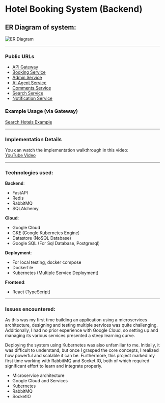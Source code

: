 # Hotel Booking System (Backend)  

## ER Diagram of system: 

![ER Diagram](https://github.com/user-attachments/assets/21baef53-2ae9-4f38-85ea-36185342f594)

---  
### Public URLs  
  
- [API Gateway](http://35.234.118.93/)  
- [Booking Service](http://35.234.118.93/v1/book/)  
- [Admin Service](http://35.234.118.93/v1/admin/)  
- [AI Agent Service](http://35.234.118.93/v1/ai_agent/)  
- [Comments Service](http://35.234.118.93/v1/comments/)  
- [Search Service](http://35.234.118.93/v1/search/)  
- [Notification Service](http://35.234.118.93/v1/notification/)  


### Example Usage (via Gateway)  

[Search Hotels Example](http://35.234.118.93/v1/search/search_hotels?city=izmir&country=t%C3%BCrkiye&start_date=2025-07-03&end_date=2025-07-05&number_of_people=2)  

---  

### Implementation Details  

You can watch the implementation walkthrough in this video:  
[YouTube Video](https://youtu.be/A4JysNw0J3c)  

---
### Technologies used:  

**Backend**:
  - FastAPI  
  - Redis  
  - RabbitMQ  
  - SQLAlchemy

**Cloud**:
  - Google Cloud  
  - GKE (Google Kubernetes Engine)  
  - Datastore (NoSQL Database)  
  - Google SQL (For Sql Database, Postgresql)  

**Deployment**:
  - For local testing, docker compose  
  - Dockerfile  
  - Kubernetes (Multiple Service Deployment)  

**Frontend**:
  - React (TypeScript)
---

### Issues encountered: 
  As this was my first time building an application using a microservices architecture, designing and testing multiple services was quite challenging. Additionally, I had no prior experience with Google Cloud, so setting up and managing its various services presented a steep learning curve.  

Deploying the system using Kubernetes was also unfamiliar to me. Initially, it was difficult to understand, but once I grasped the core concepts, I realized how powerful and scalable it can be. Furthermore, this project marked my first time working with RabbitMQ and Socket.IO, both of which required significant effort to learn and integrate properly.
  - Microservice architecture
  - Google Cloud and Services
  - Kubernetes
  - RabbitMQ
  - SocketIO
